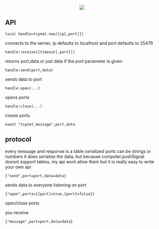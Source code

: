<p align="center"><img src="http://i.imgur.com/Rj9rH3s.png"></p>

API
------

```
local handle=tcpnet.new([ip[,port]])
```
connects to the server, ip defaults to localhost and port defaults to 25476

```
handle:receive([timeout[,port]])
```
returns port,data
or just data if the port parameter is given

```
handle:send(port,data)
```
sends data to port

```
handle:open(...)
```
opens ports

```
handle:close(...)
```
closes ports

```
event "tcpnet_message",port,data
```

protocol
------

every message and response is a table serialized
ports can be strings or numbers
it does serialize the data, but because computer.pushSignal doesnt support tables, my api wont allow them
but it is really easy to write your own api

```
{"send",port=port,data=data}
```
sends data to everyone listening on port

```
{"open",ports={[port]=true,[port]=false}}
```
open/close ports

you receive

```
{"message",port=port,data=data}
```
